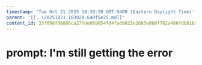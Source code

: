 ```yaml
---
timestamp: 'Tue Oct 21 2025 18:39:20 GMT-0400 (Eastern Daylight Time)'
parent: '[[..\20251021_183920.640f5e25.md]]'
content_id: 33f698fd0886ca27fde089054fd4fad9023e2683e0b0f782a486fdb01b3e9f33
---
```


# prompt: I'm still getting the error
